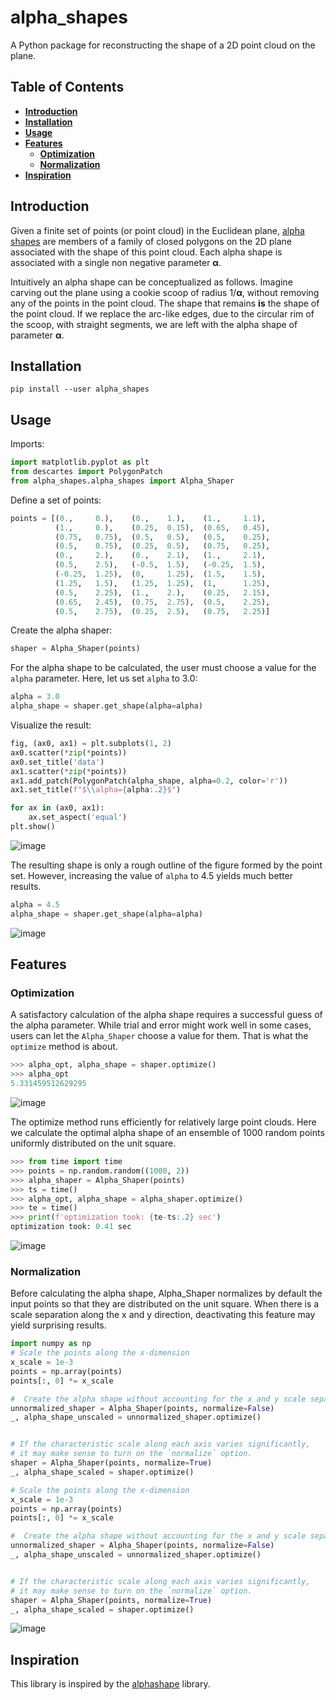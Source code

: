 # alpha_shapes
A Python package for reconstructing the shape of a 2D point cloud on the plane.

## Table of Contents
* **[Introduction](#introduction)**
* **[Installation](#installation)**
* **[Usage](#usage)**
* **[Features](#features)**
  * **[Optimization](#optimization)**
  * **[Normalization](#normalization)**
* **[Inspiration](#inspiration)**

## Introduction
Given a finite set of points (or point cloud) in the Euclidean plane, [alpha shapes](https://en.wikipedia.org/wiki/Alpha_shape) are members of a family of closed polygons on the 2D plane associated with the shape of this point cloud. Each alpha shape is associated with a single non negative parameter **α**. 

Intuitively an alpha shape can be conceptualized as follows. Imagine carving out the plane using a cookie scoop of radius 1/**α**, without removing any of the points in the point cloud. The shape that remains **is** the shape of the point cloud. If we replace the arc-like edges, due to the circular rim of the scoop, with straight segments, we are left with the alpha shape of parameter **α**.

## Installation
```console
pip install --user alpha_shapes
```
## Usage
Imports:
```python
import matplotlib.pyplot as plt
from descartes import PolygonPatch
from alpha_shapes.alpha_shapes import Alpha_Shaper
```
Define a set of points:
```python
points = [(0.,     0.),    (0.,    1.),    (1.,     1.1),
          (1.,     0.),    (0.25,  0.15),  (0.65,   0.45),
          (0.75,   0.75),  (0.5,   0.5),   (0.5,    0.25),
          (0.5,    0.75),  (0.25,  0.5),   (0.75,   0.25),
          (0.,     2.),    (0.,    2.1),   (1.,     2.1),
          (0.5,    2.5),   (-0.5,  1.5),   (-0.25,  1.5),
          (-0.25,  1.25),  (0,     1.25),  (1.5,    1.5),
          (1.25,   1.5),   (1.25,  1.25),  (1,      1.25),
          (0.5,    2.25),  (1.,    2.),    (0.25,   2.15),
          (0.65,   2.45),  (0.75,  2.75),  (0.5,    2.25),
          (0.5,    2.75),  (0.25,  2.5),   (0.75,   2.25)]
```
Create the alpha shaper:
```python
shaper = Alpha_Shaper(points)
```
For the alpha shape to be calculated, the user must choose a value for the `alpha` parameter.
Here, let us set `alpha` to 3.0:
```python
alpha = 3.0
alpha_shape = shaper.get_shape(alpha=alpha)
```
Visualize the result:
```python
fig, (ax0, ax1) = plt.subplots(1, 2)
ax0.scatter(*zip(*points))
ax0.set_title('data')
ax1.scatter(*zip(*points))
ax1.add_patch(PolygonPatch(alpha_shape, alpha=0.2, color='r'))
ax1.set_title(f"$\\alpha={alpha:.2}$")

for ax in (ax0, ax1):
    ax.set_aspect('equal')
plt.show()
```
![image](./figures/Figure_1.png) 

The resulting shape is only a rough outline of the figure formed by the point set. 
However, increasing the value of `alpha` to 4.5 yields much better results.
```python
alpha = 4.5
alpha_shape = shaper.get_shape(alpha=alpha)
```
![image](./figures/Figure_2.png) 

##  Features
###  Optimization
A satisfactory calculation of the alpha shape requires a successful guess of the alpha parameter. While trial and error might work well in some cases, users can let the `Alpha_Shaper` choose a value for them. That is what the `optimize` method is about.
```python
>>> alpha_opt, alpha_shape = shaper.optimize()
>>> alpha_opt
5.331459512629295
```
![image](./figures/simple_optimized.png) 

The optimize method runs efficiently for relatively large point clouds. Here we calculate the optimal alpha shape of an ensemble of 1000 random points uniformly distributed on the unit square.  

```python
>>> from time import time
>>> points = np.random.random((1000, 2))
>>> alpha_shaper = Alpha_Shaper(points)
>>> ts = time()
>>> alpha_opt, alpha_shape = alpha_shaper.optimize()
>>> te = time()
>>> print(f'optimization took: {te-ts:.2} sec')
optimization took: 0.41 sec
```
![image](./figures/large_rand.png) 

###  Normalization
Before calculating the alpha shape, Alpha_Shaper normalizes by default the input points so that they are distributed on the unit square. When there is a scale separation along the x and y direction, deactivating this feature may yield surprising results.
```python
import numpy as np
# Scale the points along the x-dimension
x_scale = 1e-3
points = np.array(points)
points[:, 0] *= x_scale

#  Create the alpha shape without accounting for the x and y scale separation
unnormalized_shaper = Alpha_Shaper(points, normalize=False)
_, alpha_shape_unscaled = unnormalized_shaper.optimize()


# If the characteristic scale along each axis varies significantly,
# it may make sense to turn on the `normalize` option.
shaper = Alpha_Shaper(points, normalize=True)
_, alpha_shape_scaled = shaper.optimize()

# Scale the points along the x-dimension
x_scale = 1e-3
points = np.array(points)
points[:, 0] *= x_scale

#  Create the alpha shape without accounting for the x and y scale separation
unnormalized_shaper = Alpha_Shaper(points, normalize=False)
_, alpha_shape_unscaled = unnormalized_shaper.optimize()


# If the characteristic scale along each axis varies significantly,
# it may make sense to turn on the `normalize` option.
shaper = Alpha_Shaper(points, normalize=True)
_, alpha_shape_scaled = shaper.optimize()

```
![image](./figures/normalization_effect.png) 
##  Inspiration

This library is inspired by the [alphashape](https://github.com/bellockk/alphashape) library.
